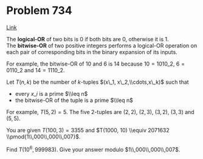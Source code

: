 # Problem 734

[Link](https://projecteuler.net/problem=734)

The **logical-OR** of two bits is $0$ if both bits are $0$, otherwise it is $1$.  
The **bitwise-OR** of two positive integers performs a logical-OR operation on each pair of corresponding bits in the binary expansion of its inputs. 

For example, the bitwise-OR of $10$ and $6$ is $14$ because $10 = 1010\_2$, $6 = 0110\_2$ and $14 = 1110\_2$. 

Let $T(n, k)$ be the number of $k$-tuples $(x\_1, x\_2,\\cdots,x\_k)$ such that 

*   every $x\_i$ is a prime $\\leq n$
*   the bitwise-OR of the tuple is a prime $\\leq n$

For example, $T(5, 2)=5$. The five $2$-tuples are $(2, 2)$, $(2, 3)$, $(3, 2)$, $(3, 3)$ and $(5, 5)$. 

You are given $T(100, 3) = 3355$ and $T(1000, 10) \\equiv 2071632 \\pmod{1\\,000\\,000\\,007}$. 

Find $T(10^6,999983)$. Give your answer modulo $1\\,000\\,000\\,007$.
